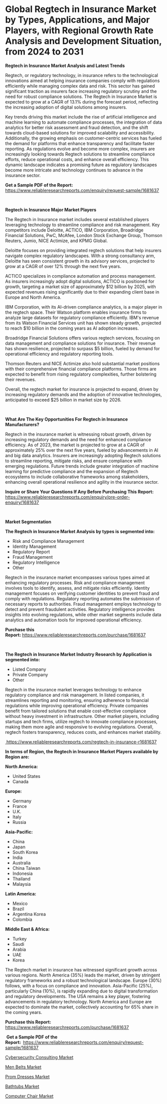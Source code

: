 <p><h1>Global Regtech in Insurance Market by Types, Applications, and Major Players, with Regional Growth Rate Analysis and Development Situation, from 2024 to 2031</h1></p><p><strong>Regtech in Insurance Market Analysis and Latest Trends</strong></p>
<p><p>Regtech, or regulatory technology, in insurance refers to the technological innovations aimed at helping insurance companies comply with regulations efficiently while managing complex data and risk. This sector has gained significant traction as insurers face increasing regulatory scrutiny and the need for robust compliance solutions. The Regtech in Insurance Market is expected to grow at a CAGR of 13.1% during the forecast period, reflecting the increasing adoption of digital solutions among insurers.</p><p>Key trends driving this market include the rise of artificial intelligence and machine learning to automate compliance processes, the integration of data analytics for better risk assessment and fraud detection, and the shift towards cloud-based solutions for improved scalability and accessibility. Additionally, the growing emphasis on customer-centric services has fueled the demand for platforms that enhance transparency and facilitate faster reporting. As regulations evolve and become more complex, insurers are increasingly looking towards Regtech solutions to streamline compliance efforts, reduce operational costs, and enhance overall efficiency. This dynamic landscape indicates a promising future as regulatory landscapes become more intricate and technology continues to advance in the insurance sector.</p></p>
<p><strong>Get a Sample PDF of the Report:&nbsp;</strong> <a href="https://www.reliableresearchreports.com/enquiry/request-sample/1681637?utm_campaign=24&utm_medium=2&utm_source=Github&utm_content=ia&utm_term=11122024&utm_id=regtech-in-insurance">https://www.reliableresearchreports.com/enquiry/request-sample/1681637</a></p>
<p>&nbsp;</p>
<p><strong>Regtech in Insurance Major Market Players</strong></p>
<p><p>The Regtech in Insurance market includes several established players leveraging technology to streamline compliance and risk management. Key competitors include Deloitte, ACTICO, IBM Corporation, Broadridge Financial Solutions, PwC, McAfee, London Stock Exchange Group, Thomson Reuters, Jumio, NICE Actimize, and KPMG Global.</p><p>Deloitte focuses on providing integrated regtech solutions that help insurers navigate complex regulatory landscapes. With a strong consultancy arm, Deloitte has seen consistent growth in its advisory services, projected to grow at a CAGR of over 12% through the next five years.</p><p>ACTICO specializes in compliance automation and process management. As insurers increasingly adopt digital solutions, ACTICO is positioned for growth, targeting a market size of approximately $12 billion by 2025, with expected revenues rising significantly due to their expanding client base in Europe and North America.</p><p>IBM Corporation, with its AI-driven compliance analytics, is a major player in the regtech space. Their Watson platform enables insurance firms to analyze large datasets for regulatory compliance efficiently. IBM's revenue from its Watson Financial Services unit has shown steady growth, projected to reach $10 billion in the coming years as AI adoption increases.</p><p>Broadridge Financial Solutions offers various regtech services, focusing on data management and compliance solutions for insurance. Their revenue has shown resilience, projected to surpass $5 billion, fueled by demand for operational efficiency and regulatory reporting tools.</p><p>Thomson Reuters and NICE Actimize also hold substantial market positions with their comprehensive financial compliance platforms. Those firms are expected to benefit from rising regulatory complexities, further bolstering their revenues.</p><p>Overall, the regtech market for insurance is projected to expand, driven by increasing regulatory demands and the adoption of innovative technologies, anticipated to exceed $25 billion in market size by 2026.</p></p>
<p>&nbsp;</p>
<p><strong>What Are The Key Opportunities For Regtech in Insurance Manufacturers?</strong></p>
<p><p>Regtech in the insurance market is witnessing robust growth, driven by increasing regulatory demands and the need for enhanced compliance efficiency. As of 2023, the market is projected to grow at a CAGR of approximately 25% over the next five years, fueled by advancements in AI and big data analytics. Insurers are increasingly adopting Regtech solutions to streamline reporting, mitigate risks, and ensure compliance with emerging regulations. Future trends include greater integration of machine learning for predictive compliance and the expansion of Regtech ecosystems to include collaborative frameworks among stakeholders, enhancing overall operational resilience and agility in the insurance sector.</p></p>
<p><strong>Inquire or Share Your Questions If Any Before Purchasing This Report:</strong> <a href="https://www.reliableresearchreports.com/enquiry/pre-order-enquiry/1681637?utm_campaign=24&utm_medium=2&utm_source=Github&utm_content=ia&utm_term=11122024&utm_id=regtech-in-insurance">https://www.reliableresearchreports.com/enquiry/pre-order-enquiry/1681637</a></p>
<p>&nbsp;</p>
<p><strong>Market Segmentation</strong></p>
<p><strong>The Regtech in Insurance Market Analysis by types is segmented into:</strong></p>
<p><ul><li>Risk and Compliance Management</li><li>Identity Management</li><li>Regulatory Report</li><li>Fraud Management</li><li>Regulatory Intelligence</li><li>Other</li></ul></p>
<p><p>Regtech in the insurance market encompasses various types aimed at enhancing regulatory processes. Risk and compliance management involves tools to identify, assess, and mitigate risks efficiently. Identity management focuses on verifying customer identities to prevent fraud and comply with regulations. Regulatory reporting automates the submission of necessary reports to authorities. Fraud management employs technology to detect and prevent fraudulent activities. Regulatory intelligence provides insights into evolving regulations, while other market segments include data analytics and automation tools for improved operational efficiency.</p></p>
<p><strong>Purchase this Report:&nbsp;</strong><a href="https://www.reliableresearchreports.com/purchase/1681637?utm_campaign=24&utm_medium=2&utm_source=Github&utm_content=ia&utm_term=11122024&utm_id=regtech-in-insurance">https://www.reliableresearchreports.com/purchase/1681637</a></p>
<p>&nbsp;</p>
<p><strong>The Regtech in Insurance Market Industry Research by Application is segmented into:</strong></p>
<p><ul><li>Listed Company</li><li>Private Company</li><li>Other</li></ul></p>
<p><p>Regtech in the insurance market leverages technology to enhance regulatory compliance and risk management. In listed companies, it streamlines reporting and monitoring, ensuring adherence to financial regulations while improving operational efficiency. Private companies benefit from tailored solutions that enable cost-effective compliance without heavy investment in infrastructure. Other market players, including startups and tech firms, utilize regtech to innovate compliance processes, making them more agile and responsive to evolving regulations. Overall, regtech fosters transparency, reduces costs, and enhances market stability.</p></p>
<p><a href="https://www.reliableresearchreports.com/regtech-in-insurance-r1681637?utm_campaign=24&utm_medium=2&utm_source=Github&utm_content=ia&utm_term=11122024&utm_id=regtech-in-insurance">&nbsp;https://www.reliableresearchreports.com/regtech-in-insurance-r1681637</a></p>
<p><strong>In terms of Region, the Regtech in Insurance Market Players available by Region are:</strong></p>
<p>
    <p> <strong> North America: </strong>
        <ul>
            <li>United States</li>
            <li>Canada</li>
        </ul>
        </p> 
    <p> <strong> Europe: </strong>
        <ul>
            <li>Germany</li>
            <li>France</li>
            <li>U.K.</li>
            <li>Italy</li>
            <li>Russia</li>
        </ul>
        </p> 
    <p> <strong> Asia-Pacific: </strong>
        <ul>
            <li>China</li>
            <li>Japan</li>
            <li>South Korea</li>
            <li>India</li>
            <li>Australia</li>
            <li>China Taiwan</li>
            <li>Indonesia</li>
            <li>Thailand</li>
            <li>Malaysia</li>
        </ul>
        </p> 
    <p> <strong> Latin America: </strong>
        <ul>
            <li>Mexico</li>
            <li>Brazil</li>
            <li>Argentina Korea</li>
            <li>Colombia</li>
        </ul>
        </p> 
    <p> <strong> Middle East & Africa: </strong>
        <ul>
            <li>Turkey</li>
            <li>Saudi</li>
            <li>Arabia</li>
            <li>UAE</li>
            <li>Korea</li>
        </ul>
    </p>
    </p>
<p><p>The Regtech market in insurance has witnessed significant growth across various regions. North America (35%) leads the market, driven by stringent regulatory frameworks and a robust technological landscape. Europe (30%) follows, with a focus on compliance and innovation. Asia-Pacific (25%), particularly China (10%), is rapidly expanding due to digital transformation and regulatory developments. The USA remains a key player, fostering advancements in regulatory technology. North America and Europe are expected to dominate the market, collectively accounting for 65% share in the coming years.</p></p>
<p><strong>Purchase this Report: </strong><a href="https://www.reliableresearchreports.com/purchase/1681637?utm_campaign=24&utm_medium=2&utm_source=Github&utm_content=ia&utm_term=11122024&utm_id=regtech-in-insurance">https://www.reliableresearchreports.com/purchase/1681637</a></p>
<p>&nbsp;<strong>Get a Sample PDF of the Report:&nbsp;&nbsp;</strong><a href="https://www.reliableresearchreports.com/enquiry/request-sample/1681637?utm_campaign=24&utm_medium=2&utm_source=Github&utm_content=ia&utm_term=11122024&utm_id=regtech-in-insurance">https://www.reliableresearchreports.com/enquiry/request-sample/1681637</a></p>
<p><strong></strong></p>
<p><p><a href="https://github.com/elizabethdagraca/Market-Research-Report-List-5/blob/main/cybersecurity-consulting-market.md?utm_campaign=24&utm_medium=2&utm_source=Github&utm_content=ia&utm_term=11122024&utm_id=regtech-in-insurance">Cybersecurity Consulting Market</a></p><p><a href="https://www.linkedin.com/pulse/men-belts-market-investigation-industry-evolution-forecast-rggfc?utm_campaign=24&utm_medium=2&utm_source=Github&utm_content=ia&utm_term=11122024&utm_id=regtech-in-insurance">Men Belts Market</a></p><p><a href="https://www.linkedin.com/pulse/market-research-report-growth-prom-dresses-121-cagr-from-vzzdf?utm_campaign=24&utm_medium=2&utm_source=Github&utm_content=ia&utm_term=11122024&utm_id=regtech-in-insurance">Prom Dresses Market</a></p><p><a href="https://www.linkedin.com/pulse/detailed-report-bathtubs-market-types-applications-regional-jqohf?utm_campaign=24&utm_medium=2&utm_source=Github&utm_content=ia&utm_term=11122024&utm_id=regtech-in-insurance">Bathtubs Market</a></p><p><a href="https://www.linkedin.com/pulse/future-computer-chair-market-trends-revenue-forecast-anticipated-lpkkc?utm_campaign=24&utm_medium=2&utm_source=Github&utm_content=ia&utm_term=11122024&utm_id=regtech-in-insurance">Computer Chair Market</a></p></p>